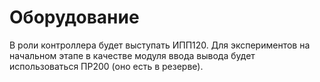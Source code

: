 # Оборудование

В роли контроллера будет выступать ИПП120.
Для экспериментов на начальном этапе в качестве модуля ввода вывода будет использоваться ПР200 (оно есть в резерве).

